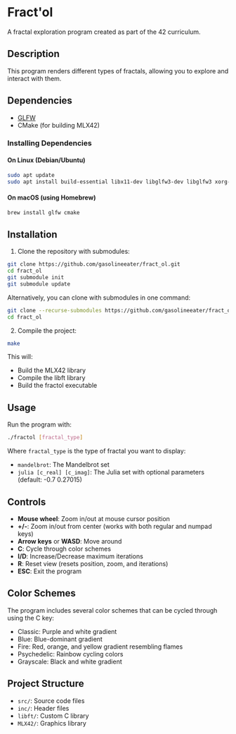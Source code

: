 # Fract'ol

A fractal exploration program created as part of the 42 curriculum.

## Description

This program renders different types of fractals, allowing you to explore and interact with them.

## Dependencies

- [GLFW](https://www.glfw.org/)
- CMake (for building MLX42)

### Installing Dependencies

#### On Linux (Debian/Ubuntu)
```bash
sudo apt update
sudo apt install build-essential libx11-dev libglfw3-dev libglfw3 xorg-dev cmake
```

#### On macOS (using Homebrew)
```bash
brew install glfw cmake
```

## Installation

1. Clone the repository with submodules:
```bash
git clone https://github.com/gasolineeater/fract_ol.git
cd fract_ol
git submodule init
git submodule update
```

Alternatively, you can clone with submodules in one command:
```bash
git clone --recurse-submodules https://github.com/gasolineeater/fract_ol.git
cd fract_ol
```

2. Compile the project:
```bash
make
```

This will:
- Build the MLX42 library
- Compile the libft library
- Build the fractol executable

## Usage

Run the program with:
```bash
./fractol [fractal_type]
```

Where `fractal_type` is the type of fractal you want to display:

- `mandelbrot`: The Mandelbrot set
- `julia [c_real] [c_imag]`: The Julia set with optional parameters (default: -0.7 0.27015)

## Controls

- **Mouse wheel**: Zoom in/out at mouse cursor position
- **+/-**: Zoom in/out from center (works with both regular and numpad keys)
- **Arrow keys** or **WASD**: Move around
- **C**: Cycle through color schemes
- **I/D**: Increase/Decrease maximum iterations
- **R**: Reset view (resets position, zoom, and iterations)
- **ESC**: Exit the program

## Color Schemes

The program includes several color schemes that can be cycled through using the C key:
- Classic: Purple and white gradient
- Blue: Blue-dominant gradient
- Fire: Red, orange, and yellow gradient resembling flames
- Psychedelic: Rainbow cycling colors
- Grayscale: Black and white gradient

## Project Structure

- `src/`: Source code files
- `inc/`: Header files
- `libft/`: Custom C library
- `MLX42/`: Graphics library
